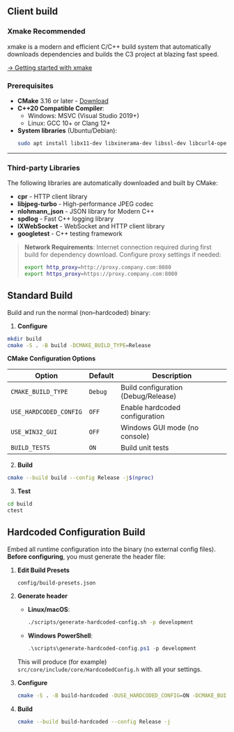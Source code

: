 ## Client build

### Xmake Recommended
xmake is a modern and efficient C/C++ build system that automatically downloads dependencies and builds the C3 project at blazing fast speed.

[-> Getting started with xmake](./build-xmake.md)

### Prerequisites

- **CMake** 3.16 or later - [Download](https://cmake.org/download/)
- **C++20 Compatible Compiler**:
  - Windows: MSVC (Visual Studio 2019+)
  - Linux: GCC 10+ or Clang 12+
- **System libraries** (Ubuntu/Debian):
  ```bash
  sudo apt install libx11-dev libxinerama-dev libssl-dev libcurl4-openssl-dev
  ```

---

### Third-party Libraries

The following libraries are automatically downloaded and built by CMake:

- **cpr** - HTTP client library
- **libjpeg-turbo** - High-performance JPEG codec
- **nlohmann_json** - JSON library for Modern C++
- **spdlog** - Fast C++ logging library
- **IXWebSocket** - WebSocket and HTTP client library
- **googletest** - C++ testing framework

> **Network Requirements**: Internet connection required during first build for dependency download. Configure proxy settings if needed:
> ```bash
> export http_proxy=http://proxy.company.com:8080
> export https_proxy=https://proxy.company.com:8080
> ```

## Standard Build

Build and run the normal (non–hardcoded) binary:

1. **Configure**
```bash
mkdir build
cmake -S . -B build -DCMAKE_BUILD_TYPE=Release
```

**CMake Configuration Options**

| Option | Default | Description |
|--------|---------|-------------|
| `CMAKE_BUILD_TYPE` | `Debug` | Build configuration (Debug/Release) |
| `USE_HARDCODED_CONFIG` | `OFF` | Enable hardcoded configuration |
| `USE_WIN32_GUI` | `OFF` | Windows GUI mode (no console) |
| `BUILD_TESTS` | `ON` | Build unit tests |


2. **Build**
```bash
cmake --build build --config Release -j$(nproc)
```

3. **Test**
```bash
cd build
ctest
```

## Hardcoded Configuration Build

Embed all runtime configuration into the binary (no external config files). **Before configuring**, you must generate the header file:

1. **Edit Build Presets**

   `config/build-presets.json`

2. **Generate header**

   * **Linux/macOS**:

     ```bash
     ./scripts/generate-hardcoded-config.sh -p development
     ```
   * **Windows PowerShell**:

     ```powershell
     .\scripts\generate-hardcoded-config.ps1 -p development
     ```

   This will produce (for example) `src/core/include/core/HardcodedConfig.h` with all your settings.

3. **Configure**

   ```bash
   cmake -S . -B build-hardcoded -DUSE_HARDCODED_CONFIG=ON -DCMAKE_BUILD_TYPE=Release
   ```

4. **Build**

   ```bash
   cmake --build build-hardcoded --config Release -j
   ```